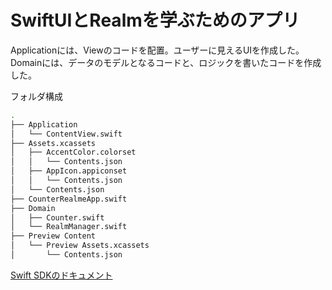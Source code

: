 # SwiftUIとRealmを学ぶためのアプリ

Applicationには、Viewのコードを配置。ユーザーに見えるUIを作成した。
Domainには、データのモデルとなるコードと、ロジックを書いたコードを作成した。

フォルダ構成
```bash
.
├── Application
│   └── ContentView.swift
├── Assets.xcassets
│   ├── AccentColor.colorset
│   │   └── Contents.json
│   ├── AppIcon.appiconset
│   │   └── Contents.json
│   └── Contents.json
├── CounterRealmeApp.swift
├── Domain
│   ├── Counter.swift
│   └── RealmManager.swift
├── Preview Content
│   └── Preview Assets.xcassets
│       └── Contents.json
```

[Swift SDKのドキュメント](https://www.mongodb.com/docs/realm/sdk/swift/quick-start/)
